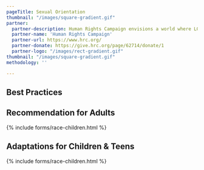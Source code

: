 ```yaml
---
pageTitle: Sexual Orientation
thumbnail: "/images/square-gradient.gif"
partner:
  partner-description: Human Rights Campaign envisions a world where LGBTQ people are ensured of their basic equal rights, and can be open, honest and safe at home, at work and in the community.
  partner-name: 'Human Rights Campaign'
  partner-url: https://www.hrc.org/
  partner-donate: https://give.hrc.org/page/62714/donate/1
  partner-logo: "/images/rect-gradient.gif"
thumbnail: "/images/square-gradient.gif"
methodology: ''

---
```

## Best Practices

## Recommendation for Adults

{% include forms/race-children.html %}

## Adaptations for Children & Teens

{% include forms/race-children.html %}